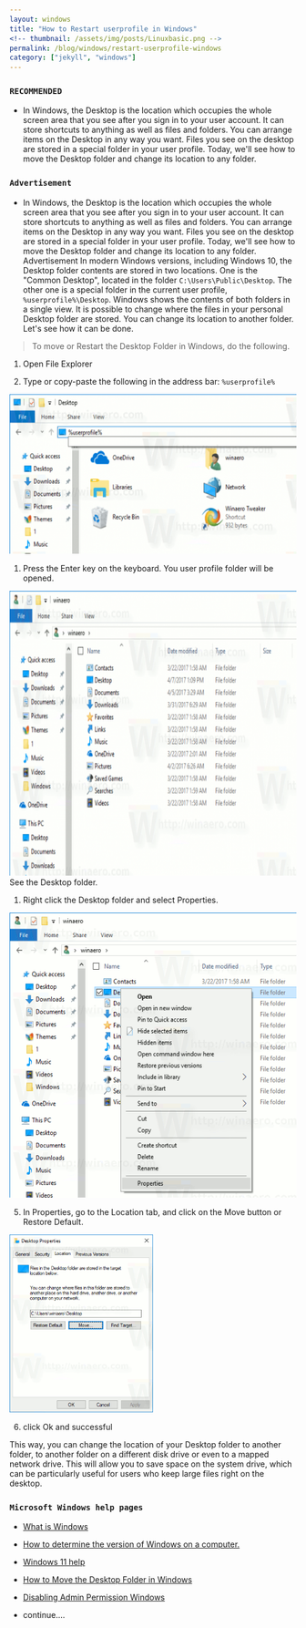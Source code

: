 ```yaml
---
layout: windows
title: "How to Restart userprofile in Windows"
<!-- thumbnail: /assets/img/posts/Linuxbasic.png -->
permalink: /blog/windows/restart-userprofile-windows
category: ["jekyll", "windows"]
---
```


### **`RECOMMENDED`**

- In Windows, the Desktop is the location which occupies the whole screen area that you see after you sign in to your user account.
It can store shortcuts to anything as well as files and folders. You can arrange items on the Desktop in any way you want. 
Files you see on the desktop are stored in a special folder in your user profile. 
Today, we'll see how to move the Desktop folder and change its location to any folder.

### **`Advertisement`**

- In Windows, the Desktop is the location which occupies the whole screen area that you see after you sign in to your user account. 
It can store shortcuts to anything as well as files and folders. You can arrange items on the Desktop in any way you want. 
Files you see on the desktop are stored in a special folder in your user profile.
Today, we'll see how to move the Desktop folder and change its location to any folder.
Advertisement In modern Windows versions, including Windows 10, the Desktop folder contents are stored in two locations. 
One is the "Common Desktop", located in the folder `C:\Users\Public\Desktop`. 
The other one is a special folder in the current user profile, `%userprofile%\Desktop`. 
Windows shows the contents of both folders in a single view.
It is possible to change where the files in your personal Desktop folder are stored. 
You can change its location to another folder. Let's see how it can be done.

> To move or Restart the Desktop Folder in Windows, do the following.

1. Open File Explorer

2. Type or copy-paste the following in the address bar: `%userprofile%`
<img src="/assets/img/posts/windows-explorer.png" width="100%" height=280 class="img-windows-explorer-1"/>

1. Press the Enter key on the keyboard. You user profile folder will be opened.
<img class="img-windows-explorer" src="/assets/img/posts/windows-explorer-1.png" width="100%" height="500"/>
See the Desktop folder.

<!-- css image -->
<style>
@media only screen and (max-width: 768px) {
    .img-windows-explorer {
        width: 100%;
        height: 230px;
    }
    .img-windows-explorer-2 {
        width: 100%;
        height: 230px;
    }
    .img-windows-explorer-1 {
        height: 100px;
    }
}
</style>

1. Right click the Desktop folder and select Properties.
<img class="img-windows-explorer-2" src="/assets/img/posts/windows-explorer-2.png" width="100%" height="500" />

5. In Properties, go to the Location tab, and click on the Move button or Restore Default. <br>
<img src="/assets/img/posts/windows-explorer-3.png" width="50%" height="50%"/>

6. click Ok and successful

This way, you can change the location of your Desktop folder to another folder, to another folder on a different disk drive or even to a mapped network drive. 
This will allow you to save space on the system drive, which can be particularly useful for users who keep large files right on the desktop.

### **`Microsoft Windows help pages`**

- [What is Windows](/blog/windows)

- [How to determine the version of Windows on a computer.](https://www.computerhope.com/issues/ch000930.htm)

- [Windows 11 help](https://www.computerhope.com/windows-11.htm)

- [How to Move the Desktop Folder in Windows](/blog/windows/restart-userprofile-windows)

- [Disabling Admin Permission Windows](/blog/windows/Disabling-Admin-Permission-Windows)

- continue....
